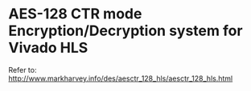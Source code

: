 # AES-128 CTR mode Encryption/Decryption system for Vivado HLS

Refer to: http://www.markharvey.info/des/aesctr_128_hls/aesctr_128_hls.html

